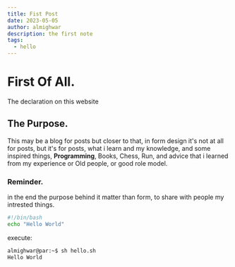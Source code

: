 ```yaml
---
title: Fist Post
date: 2023-05-05
author: almighwar
description: the first note
tags:
  - hello
---
```


# First Of All.
The declaration on this website

## The Purpose.
This may be a blog for posts but closer to that, in form design it's not at all for posts, but it's for posts, what i learn and my knowledge, and some inspired things, **Programming**, Books, Chess, Run, and advice that i learned from my experience or Old people,  or good role model. 

### Reminder.
in the end the purpose behind it matter than form, to share with people my intrested things.

```bash
#!/bin/bash
echo "Hello World"
```
execute:
```bash
almighwar@par:~$ sh hello.sh
Hello World
```
